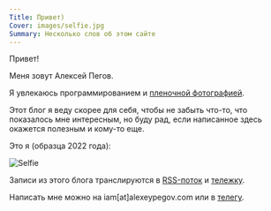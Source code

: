 ```yaml
---
Title: Привет)
Cover: images/selfie.jpg
Summary: Несколько слов об этом сайте
---
```


Привет!

Меня зовут Алексей Пегов.

Я увлекаюсь программированием и [пленочной фотографией][ph].

Этот блог я веду скорее для себя, чтобы не забыть что-то, что показалось мне интересным, но буду рад, если написанное здесь окажется полезным и кому-то еще.

Это я (образца 2022 года):

![Selfie](images/selfie@2x.jpg)

Записи из этого блога транслируются в [RSS-поток][rss] и [тележку][tg]. 

Написать мне можно на iam[at]alexeypegov.com или в [телегу][tg2].

[rss]: https://feed.alexeypegov.com
[tg]: https://t.me/falsemovement
[tg2]: https://t.me/alexeypegov
[ph]: https://www.alexeypegov.com